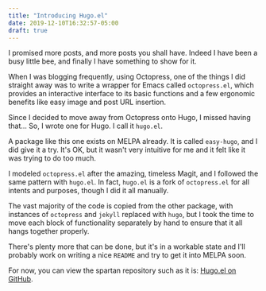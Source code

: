 ```yaml
---
title: "Introducing Hugo.el"
date: 2019-12-10T16:32:57-05:00
draft: true
---
```


I promised more posts, and more posts you shall have. Indeed I have been a busy
little bee, and finally I have something to show for it.

When I was blogging frequently, using Octopress, one of the things I did
straight away was to write a wrapper for Emacs called `octopress.el`, which
provides an interactive interface to its basic functions and a few ergonomic
benefits like easy image and post URL insertion.

Since I decided to move away from Octopress onto Hugo, I missed having
that... So, I wrote one for Hugo. I call it `hugo.el`.

<!--more-->

A package like this one exists on MELPA already. It is called `easy-hugo`, and I
did give it a try. It's OK, but it wasn't very intuitive for me and it felt like
it was trying to do too much.

I modeled `octopress.el` after the amazing, timeless Magit, and I followed the
same pattern with `hugo.el`. In fact, `hugo.el` is a fork of `octopress.el` for
all intents and purposes, though I did it all manually.

The vast majority of the code is copied from the other package, with instances
of `octopress` and `jekyll` replaced with `hugo`, but I took the time to move
each block of functionality separately by hand to ensure that it all hangs
together properly.

There's plenty more that can be done, but it's in a workable state and I'll
probably work on writing a nice `README` and try to get it into MELPA soon.

For now, you can view the spartan repository such as it is: 
[Hugo.el on GitHub](https://github.com/aaronbieber/hugo.el).
